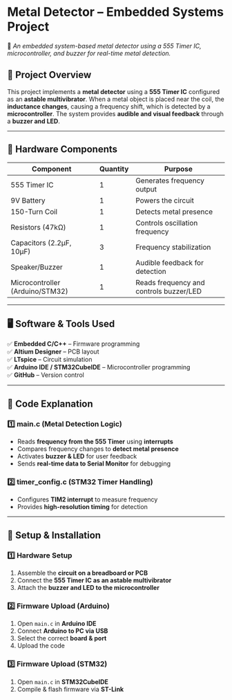 # **Metal Detector – Embedded Systems Project**  
🚀 *An embedded system-based metal detector using a 555 Timer IC, microcontroller, and buzzer for real-time metal detection.*

## **📌 Project Overview**  
This project implements a **metal detector** using a **555 Timer IC** configured as an **astable multivibrator**. When a metal object is placed near the coil, the **inductance changes**, causing a frequency shift, which is detected by a **microcontroller**. The system provides **audible and visual feedback** through a **buzzer and LED**.

---

## **🔧 Hardware Components**
| Component | Quantity | Purpose |
|-----------|---------|----------|
| 555 Timer IC | 1 | Generates frequency output |
| 9V Battery | 1 | Powers the circuit |
| 150-Turn Coil | 1 | Detects metal presence |
| Resistors (47kΩ) | 1 | Controls oscillation frequency |
| Capacitors (2.2µF, 10µF) | 3 | Frequency stabilization |
| Speaker/Buzzer | 1 | Audible feedback for detection |
| Microcontroller (Arduino/STM32) | 1 | Reads frequency and controls buzzer/LED |

---

## **🖥️ Software & Tools Used**
✅ **Embedded C/C++** – Firmware programming  
✅ **Altium Designer** – PCB layout  
✅ **LTspice** – Circuit simulation  
✅ **Arduino IDE / STM32CubeIDE** – Microcontroller programming  
✅ **GitHub** – Version control  

---

## **📜 Code Explanation**

### **1️⃣ main.c (Metal Detection Logic)**
- Reads **frequency from the 555 Timer** using **interrupts**  
- Compares frequency changes to **detect metal presence**  
- Activates **buzzer & LED** for user feedback  
- Sends **real-time data to Serial Monitor** for debugging  

### **2️⃣ timer_config.c (STM32 Timer Handling)**
- Configures **TIM2 interrupt** to measure frequency  
- Provides **high-resolution timing** for detection  

---

## **🚀 Setup & Installation**

### **1️⃣ Hardware Setup**
1. Assemble the **circuit on a breadboard or PCB**  
2. Connect the **555 Timer IC as an astable multivibrator**  
3. Attach the **buzzer and LED to the microcontroller**  

### **2️⃣ Firmware Upload (Arduino)**
1. Open `main.c` in **Arduino IDE**  
2. Connect **Arduino to PC via USB**  
3. Select the correct **board & port**  
4. Upload the code  

### **3️⃣ Firmware Upload (STM32)**
1. Open `main.c` in **STM32CubeIDE**  
2. Compile & flash firmware via **ST-Link**
   

